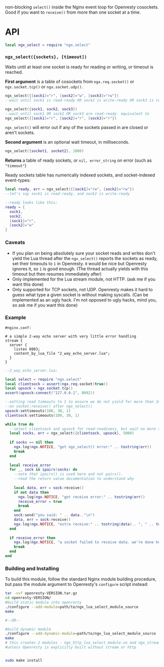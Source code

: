 non-blocking `select()` inside the Nginx event loop for Openresty cosockets. Good if you want to `receive()` from more than one socket at a time.

# API

```lua
local ngx_select = require "ngx.select"
```

### `ngx_select({sockets}, [timeout])`

Waits until at least one socket is ready for reading or writing, or timeout is reached.

**First argument** is a table of cosockets from `ngx.req.socket()` or `ngx.socket.tcp()` or `ngx.socket.udp()`.

```lua
ngx_select({[sock1]="r", [sock2]="w", [sock3]="rw"})
--wait until sock1 is read-ready OR sock2 is write-ready OR sock3 is read-or-write-ready
```

```lua
ngx_select({sock1, sock2, sock3})
--wait until sock1 OR sock2 OR sock3 are read-ready. equivalent to
ngx_select({[sock1]="r", [sock2]="r", [sock3]="r"})
```
`ngx_select()` will error out if any of the sockets passed in are closed or aren't sockets.


**Second argument** is an optional wait timeout, in milliseconds.

```lua
ngx_select({socket1, socket2}, 1000)
```

**Returns** a table of ready sockets, or `nil, error_string` on error (such as `"timeout"`)

Ready sockets table has numerically indexed sockets, and socket-indexed event-types:

```lua
local ready, err = ngx_select({[sock1]="rw", [sock2]="rw"})
--let's say sock1 is read-ready, and sock2 is write-ready

--ready looks like this:
ready = {
  sock1,
  sock2,
  [sock1]="r",
  [sock2]="w"
}
```

### Caveats
 - If you plan on being absolutely sure your socket reads and writes don't yield the Lua thread after the `ngx_select()` reports the sockets as ready, set their timeouts to `1` in Openresty. `0` would be nice but Openresty ignores it, so `1` is good enough. (The thread actually yields with this timeout but then resumes immediately after)
 - Only implemented for the Lua stream module, not HTTP. (ask me if you want this done)
 - Only supported for TCP sockets, not UDP. Openresty makes it hard to guess what type a given socket is without making syscalls. (Can be implemented as an ugly hack. I'm not opposed to ugly hacks, mind you, so ask me if you want this done)
 
### Example
```nginx
#nginx.conf:

# a simple 2-way echo server with very little error handling
stream {
  server {
    listen 8083;
    content_by_lua_file "2_way_echo_server.lua";
  }
}
```

```lua
--2_way_echo_server.lua:

local select = require "ngx.select"
local clientsock = assert(ngx.req.socket(true))
local upsock = ngx.socket.tcp()
assert(upsock:connect("127.0.0.1", 8092))

--setting read timeouts to 1 to ensure we do not yield for more than 1ms
--on socket:receive() after ngx_select()
upsock:settimeouts(100, 30, 1)
clientsock:settimeouts(100, 30, 1)

while true do
  --select clientsock and upsock for read-readiness, but wait no more than 5000 milliseconds
  local socks, err = ngx_select({clientsock, upsock}, 5000)
  
  if socks == nil then
    ngx.log(ngx.NOTICE, "got ngx_select() error:" .. tostring(err))
    break
  end
  
  local receive_error
  for _, sock in ipairs(socks) do
    --note that ipairs() is used here and not pairs().
    --read the return value documentation to understand why
    
    local data, err = sock:receive()
    if not data then
      ngx.log(ngx.NOTICE, "got receive error:" .. tostring(err))
      receive_error = true
      break
    end
    sock:send("you said: " .. data.."\n")
    data, err = sock:receive()
    ngx.log(ngx.NOTICE, "extra receive:" .. tostring(data).. ", " .. tostring(err))
  end
  
  if receive_error then
    ngx.log(ngx.NOTICE, "a socket failed to receive data. we're done here")
    break
  end
end
```

### Building and Installing

To build this module, follow the standard Nginx module building procedure, but pass the module argument to Openresty's `configure` script instead:


```bash
tar -xvf openresty-VERSION.tar.gz
cd openresty-VERSION/
#build static module into openresty
./configure --add-module=path/to/ngx_lua_select_module_source
make

#--OR--

#build dynamic module
./configure --add-dynamic-module=path/to/ngx_lua_select_module_source
make
# this creates 2 modules - ngx_http_lua_select_module.so and ngx_stream_lua_select_module.so,
#unless Openresty is explicitly built without stream or http


sudo make install
```
